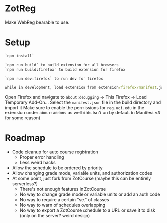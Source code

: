 # ZotReg
Make WebReg bearable to use.

# Setup
```cmd
`npm install`

`npm run build` to build extension for all browsers
`npm run build:firefox` to build extension for firefox

`npm run dev:firefox` to run dev for firefox

while in development, load extension from extension/firefox/manifest.json
```

Open Firefox and navigate to `about:debugging` -> This Firefox -> Load Temporary Add-On...
Select the `manifest.json` file in the build directory and import it
Make sure to enable the permissions for `reg.uci.edu` in the extension under `about:addons` as well (this isn't on by default in Manifest v3 for some reason)

# Roadmap
- Code cleanup for auto course registration
    - Proper error handling
    - Less weird hacks
- Allow the schedule to be ordered by priority
- Allow changing grade mode, variable units, and authorization codes
- At some point, just fork from ZotCourse (maybe this can be entirely serverless?)
    - There's not enough features in ZotCourse
    - No way to change grade mode or variable units or add an auth code
    - No way to require a certain "set" of classes
    - No way to warn of schedules overlapping
    - No way to export a ZotCourse schedule to a URL or save it to disk (only on the server? weird design)

